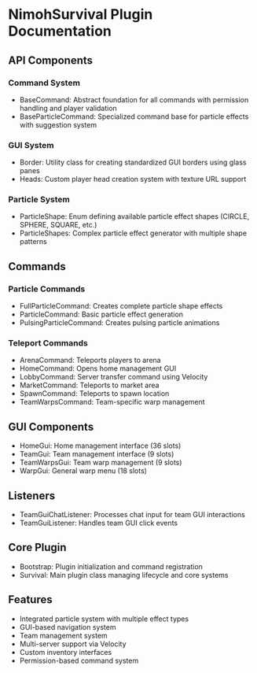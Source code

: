 # NimohSurvival Plugin Documentation

## API Components

### Command System
- BaseCommand: Abstract foundation for all commands with permission handling and player validation
- BaseParticleCommand: Specialized command base for particle effects with suggestion system

### GUI System
- Border: Utility class for creating standardized GUI borders using glass panes
- Heads: Custom player head creation system with texture URL support

### Particle System
- ParticleShape: Enum defining available particle effect shapes (CIRCLE, SPHERE, SQUARE, etc.)
- ParticleShapes: Complex particle effect generator with multiple shape patterns

## Commands

### Particle Commands
- FullParticleCommand: Creates complete particle shape effects
- ParticleCommand: Basic particle effect generation
- PulsingParticleCommand: Creates pulsing particle animations

### Teleport Commands
- ArenaCommand: Teleports players to arena
- HomeCommand: Opens home management GUI
- LobbyCommand: Server transfer command using Velocity
- MarketCommand: Teleports to market area
- SpawnCommand: Teleports to spawn location
- TeamWarpsCommand: Team-specific warp management

## GUI Components
- HomeGui: Home management interface (36 slots)
- TeamGui: Team management interface (9 slots)
- TeamWarpsGui: Team warp management (9 slots)
- WarpGui: General warp menu (18 slots)

## Listeners
- TeamGuiChatListener: Processes chat input for team GUI interactions
- TeamGuiListener: Handles team GUI click events

## Core Plugin
- Bootstrap: Plugin initialization and command registration
- Survival: Main plugin class managing lifecycle and core systems

## Features
- Integrated particle system with multiple effect types
- GUI-based navigation system
- Team management system
- Multi-server support via Velocity
- Custom inventory interfaces
- Permission-based command system
